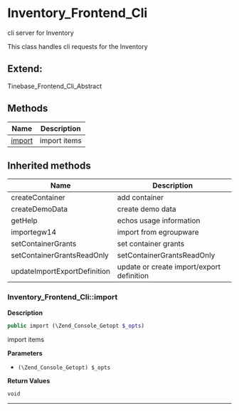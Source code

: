# Inventory_Frontend_Cli  

cli server for Inventory

This class handles cli requests for the Inventory  



## Extend:

Tinebase_Frontend_Cli_Abstract

## Methods

| Name | Description |
|------|-------------|
|[import](#inventory_frontend_cliimport)|import items|

## Inherited methods

| Name | Description |
|------|-------------|
|createContainer|add container|
|createDemoData|create demo data|
|getHelp|echos usage information|
|importegw14|import from egroupware|
|setContainerGrants|set container grants|
|setContainerGrantsReadOnly|setContainerGrantsReadOnly|
|updateImportExportDefinition|update or create import/export definition|



### Inventory_Frontend_Cli::import  

**Description**

```php
public import (\Zend_Console_Getopt $_opts)
```

import items 

 

**Parameters**

* `(\Zend_Console_Getopt) $_opts`

**Return Values**

`void`


<hr />

